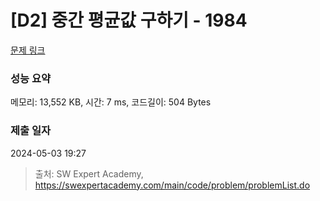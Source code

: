 # [D2] 중간 평균값 구하기 - 1984 

[문제 링크](https://swexpertacademy.com/main/code/problem/problemDetail.do?contestProbId=AV5Pw_-KAdcDFAUq) 

### 성능 요약

메모리: 13,552 KB, 시간: 7 ms, 코드길이: 504 Bytes

### 제출 일자

2024-05-03 19:27



> 출처: SW Expert Academy, https://swexpertacademy.com/main/code/problem/problemList.do
